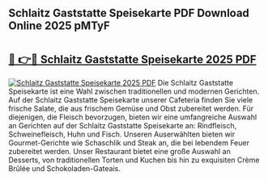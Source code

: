 ## Schlaitz Gaststatte Speisekarte PDF Download Online 2025 pMTyF

# <h2><a href="http://gcdhz5.nevu.top/?p=Schlaitz+Gaststatte+Speisekarte">🔗 👉🔴 Schlaitz Gaststatte Speisekarte 2025 PDF</a></h2>

[![Schlaitz Gaststatte Speisekarte 2025 PDF](https://i.imgur.com/dBaPXMq.png)](http://gcdhz5.nevu.top/?p=Schlaitz+Gaststatte+Speisekarte)
Die Schlaitz Gaststatte Speisekarte ist eine Wahl zwischen traditionellen und modernen Gerichten. Auf der Schlaitz Gaststatte Speisekarte unserer Cafeteria finden Sie viele frische Salate, die aus frischem Gemüse und Obst zubereitet werden. Für diejenigen, die Fleisch bevorzugen, bieten wir eine umfangreiche Auswahl an Gerichten auf der Schlaitz Gaststatte Speisekarte an: Rindfleisch, Schweinefleisch, Huhn und Fisch. Unseren Auserwählten bieten wir Gourmet-Gerichte wie Schaschlik und Steak an, die bei lebendem Feuer zubereitet werden. Unser Restaurant bietet eine große Auswahl an Desserts, von traditionellen Torten und Kuchen bis hin zu exquisiten Crème Brûlée und Schokoladen-Gateais.
